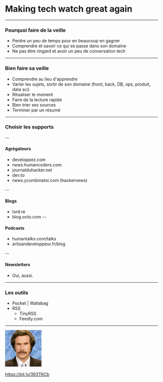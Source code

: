 # Making tech watch great again 

---

### Pourquoi faire de la veille 

* Perdre un peu de temps pour en beaucoup en gagner <!-- .element: class="fragment" -->
* Comprendre et savoir ce qui se passe dans son domaine <!-- .element: class="fragment" -->
* Ne pas être ringard et avoir un peu de conversation tech <!-- .element: class="fragment" -->

---

### Bien faire sa veille

* Comprendre au lieu d'apprendre <!-- .element: class="fragment" -->
* Varier les sujets, sortir de son domaine (front, back, DB, ops, produit, data sci) <!-- .element: class="fragment" -->
* Ritualiser le moment <!-- .element: class="fragment" -->
* Faire de la lecture rapide <!-- .element: class="fragment" -->
* Bien trier ses sources <!-- .element: class="fragment" -->
* Terminer par un résumé <!-- .element: class="fragment" -->

---

### Choisir les supports

--

#### Agrégateurs 

* developpez.com 
* news.humancoders.com
* journalduhacker.net
* dev.to
* news.ycombinator.com (hackernews)

--

#### Blogs

* lord.re
* blog.octo.com
--

#### Podcasts

* humantalks.com/talks
* artisandeveloppeur.fr/blog

--

#### Newsletters

* Oui, aussi.

---

### Les outils

* Pocket | Wallabag <!-- .element: class="fragment" -->
* RSS <!-- .element: class="fragment" -->
    * TinyRSS
    * Feedly.com
    
---    

![](img/minivatar.jpeg)

https://bit.ly/393T6Cb